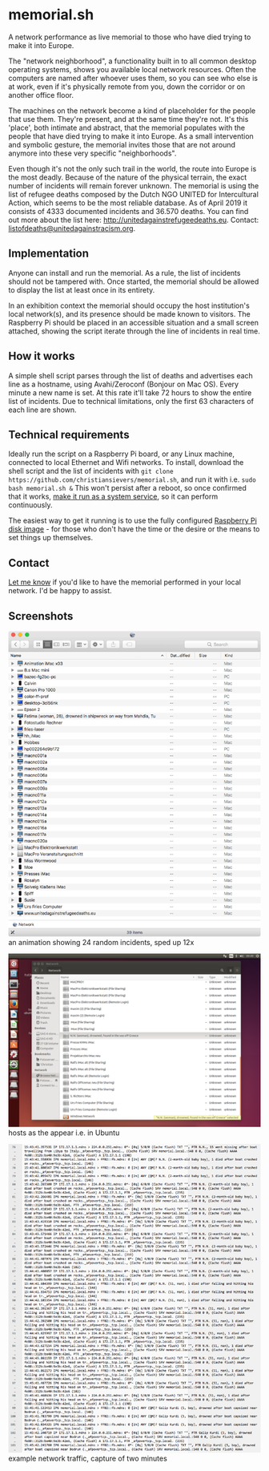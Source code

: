 # memorial.sh
A network performance as live memorial to those who have died trying to make it into Europe.

The "network neighborhood", a functionality built in to all common desktop operating systems, shows you available local network resources. Often the computers are named after whoever uses them, so you can see who else is at work, even if it's physically remote from you, down the corridor or on another office floor.

The machines on the network become a kind of placeholder for the people that use them. They're present, and at the same time they're not. It's this 'place', both intimate and abstract, that the memorial populates with the people that have died trying to make it into Europe. As a small intervention and symbolic gesture, the memorial invites those that are not around anymore into these very specific "neighborhoods".

Even though it's not the only such trail in the world, the route into Europe is the most deadly. Because of the nature of the physical terrain, the exact number of incidents will remain forever unknown. The memorial is using the list of refugee deaths composed by the Dutch NGO UNITED for Intercultural Action, which seems to be the most reliable database. As of April 2019 it consists of 4333 documented incidents and 36.570 deaths. You can find out more about the list here: http://unitedagainstrefugeedeaths.eu. Contact: listofdeaths@unitedagainstracism.org.

## Implementation

Anyone can install and run the memorial. As a rule, the list of incidents should not be tampered with. Once started, the memorial should be allowed to display the list at least once in its entirety.

In an exhibition context the memorial should occupy the host institution's local network(s), and its presence should be made known to visitors. The Raspberry Pi should be placed in an accessible situation and a small screen attached, showing the script iterate through the line of incidents in real time.

## How it works

A simple shell script parses through the list of deaths and advertises each line as a hostname, using Avahi/Zeroconf (Bonjour on Mac OS). Every minute a new name is set. At this rate it'll take 72 hours to show the entire list of incidents. Due to technical limitations, only the first 63 characters of each line are shown.

## Technical requirements

Ideally run the script on a Raspberry Pi board, or any Linux machine, connected to local Ethernet and Wifi networks. To install, download the shell script and the list of incidents with `git clone https://github.com/christiansievers/memorial.sh`, and run it with i.e. `sudo bash memorial.sh &`
This won't persist after a reboot, so once confirmed that it works, [make it run as a system service](how_to_make_run_as_system_service.md), so it can perform continuously.

The easiest way to get it running is to use the fully configured [Raspberry Pi disk image](raspberry_pi_disk_image.md) - for those who don't have the time or the desire or the means to set things up themselves. 

## Contact

[Let me know](christiansievers.info/html/contact.html) if you'd like to have the memorial performed in your local network. I'd be happy to assist.


## Screenshots

![extract of 24 random incidents](memorial_sh_animation.gif)
an animation showing 24 random incidents, sped up 12x

![screenshot ubuntu](memorial_ubuntu.png)
hosts as the appear i.e. in Ubuntu

![screenshot tcpdump](tcpdump.png)
example network traffic, capture of two minutes

